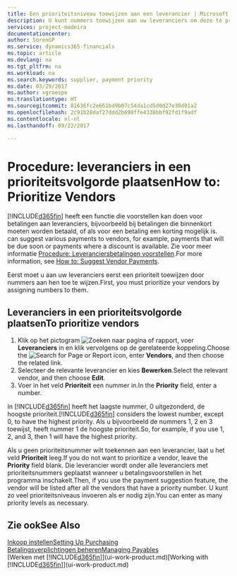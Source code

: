 ```yaml
---
title: Een prioriteitsniveau toewijzen aan een leverancier | Microsoft Docs
description: U kunt nummers toewijzen aan uw leveranciers om deze te prioriteren en betalingsvoorstellen in Financials te vergemakkelijken.
services: project-madeira
documentationcenter: 
author: SorenGP
ms.service: dynamics365-financials
ms.topic: article
ms.devlang: na
ms.tgt_pltfrm: na
ms.workload: na
ms.search.keywords: supplier, payment priority
ms.date: 03/29/2017
ms.author: sgroespe
ms.translationtype: HT
ms.sourcegitcommit: 81636fc2e661bd9b07c54da1cd5d0d27e30d01a2
ms.openlocfilehash: 2c91b28daf27ddd2b698ffe4338bbf92fd1f9adf
ms.contentlocale: nl-nl
ms.lasthandoff: 09/22/2017

---
```

# <a name="how-to-prioritize-vendors"></a><span data-ttu-id="02c93-103">Procedure: leveranciers in een prioriteitsvolgorde plaatsen</span><span class="sxs-lookup"><span data-stu-id="02c93-103">How to: Prioritize Vendors</span></span>
[!INCLUDE[d365fin](includes/d365fin_md.md)]<span data-ttu-id="02c93-104"> heeft een functie die voorstellen kan doen voor betalingen aan leveranciers, bijvoorbeeld bij betalingen die binnenkort moeten worden betaald, of als voor een betaling een korting mogelijk is.</span><span class="sxs-lookup"><span data-stu-id="02c93-104"> can suggest various payments to vendors, for example, payments that will be due soon or payments where a discount is available.</span></span> <span data-ttu-id="02c93-105">Zie voor meer informatie [Procedure: Leveranciersbetalingen voorstellen](payables-how-suggest-vendor-payments.md).</span><span class="sxs-lookup"><span data-stu-id="02c93-105">For more information, see [How to: Suggest Vendor Payments](payables-how-suggest-vendor-payments.md).</span></span>

<span data-ttu-id="02c93-106">Eerst moet u aan uw leveranciers eerst een prioriteit toewijzen door nummers aan hen toe te wijzen.</span><span class="sxs-lookup"><span data-stu-id="02c93-106">First, you must prioritize your vendors by assigning numbers to them.</span></span>

## <a name="to-prioritize-vendors"></a><span data-ttu-id="02c93-107">Leveranciers in een prioriteitsvolgorde plaatsen</span><span class="sxs-lookup"><span data-stu-id="02c93-107">To prioritize vendors</span></span>
1. <span data-ttu-id="02c93-108">Klik op het pictogram ![Zoeken naar pagina of rapport](media/ui-search/search_small.png "pictogram Zoeken naar pagina of rapport"), voer **Leveranciers** in en klik vervolgens op de gerelateerde koppeling.</span><span class="sxs-lookup"><span data-stu-id="02c93-108">Choose the ![Search for Page or Report](media/ui-search/search_small.png "Search for Page or Report icon") icon, enter **Vendors**, and then choose the related link.</span></span>
2. <span data-ttu-id="02c93-109">Selecteer de relevante leverancier en kies **Bewerken**.</span><span class="sxs-lookup"><span data-stu-id="02c93-109">Select the relevant vendor, and then choose **Edit**.</span></span>
3. <span data-ttu-id="02c93-110">Voer in het veld **Prioriteit** een nummer in.</span><span class="sxs-lookup"><span data-stu-id="02c93-110">In the **Priority** field, enter a number.</span></span>

<span data-ttu-id="02c93-111">In [!INCLUDE[d365fin](includes/d365fin_md.md)] heeft het laagste nummer, 0 uitgezonderd, de hoogste prioriteit.</span><span class="sxs-lookup"><span data-stu-id="02c93-111">[!INCLUDE[d365fin](includes/d365fin_md.md)] considers the lowest number, except 0, to have the highest priority.</span></span> <span data-ttu-id="02c93-112">Als u bijvoorbeeld de nummers 1, 2 en 3 toewijst, heeft nummer 1 de hoogste prioriteit.</span><span class="sxs-lookup"><span data-stu-id="02c93-112">So, for example, if you use 1, 2, and 3, then 1 will have the highest priority.</span></span>

<span data-ttu-id="02c93-113">Als u geen prioriteitsnummer wilt toekennen aan een leverancier, laat u het veld **Prioriteit** leeg.</span><span class="sxs-lookup"><span data-stu-id="02c93-113">If you do not want to prioritize a vendor, leave the **Priority** field blank.</span></span> <span data-ttu-id="02c93-114">Die leverancier wordt onder alle leveranciers met prioriteitsnummers geplaatst wanneer u betalingsvoorstellen in het programma inschakelt.</span><span class="sxs-lookup"><span data-stu-id="02c93-114">Then, if you use the payment suggestion feature, the vendor will be listed after all the vendors that have a priority number.</span></span> <span data-ttu-id="02c93-115">U kunt zo veel prioriteitsniveaus invoeren als er nodig zijn.</span><span class="sxs-lookup"><span data-stu-id="02c93-115">You can enter as many priority levels as necessary.</span></span>

## <a name="see-also"></a><span data-ttu-id="02c93-116">Zie ook</span><span class="sxs-lookup"><span data-stu-id="02c93-116">See Also</span></span>
[<span data-ttu-id="02c93-117">Inkoop instellen</span><span class="sxs-lookup"><span data-stu-id="02c93-117">Setting Up Purchasing</span></span>](purchasing-setup-purchasing.md)  
[<span data-ttu-id="02c93-118">Betalingsverplichtingen beheren</span><span class="sxs-lookup"><span data-stu-id="02c93-118">Managing Payables</span></span>](payables-manage-payables.md)  
<span data-ttu-id="02c93-119">[Werken met [!INCLUDE[d365fin](includes/d365fin_md.md)]](ui-work-product.md)</span><span class="sxs-lookup"><span data-stu-id="02c93-119">[Working with [!INCLUDE[d365fin](includes/d365fin_md.md)]](ui-work-product.md)</span></span>

